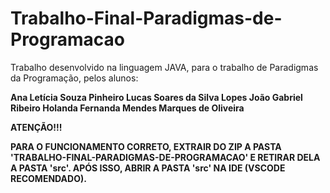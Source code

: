 # Trabalho-Final-Paradigmas-de-Programacao

Trabalho desenvolvido na linguagem JAVA, para o trabalho de Paradigmas da Programação, pelos alunos: 

**Ana Letícia Souza Pinheiro
Lucas Soares da Silva Lopes
João Gabriel Ribeiro Holanda
Fernanda Mendes Marques de Oliveira**

**ATENÇÃO!!!**

**PARA O FUNCIONAMENTO CORRETO, EXTRAIR DO ZIP A PASTA 'TRABALHO-FINAL-PARADIGMAS-DE-PROGRAMACAO' E RETIRAR DELA A PASTA 'src'. APÓS ISSO, ABRIR A PASTA 'src' NA IDE (VSCODE RECOMENDADO).**

